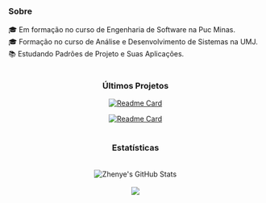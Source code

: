 <div align="left">

#
### Sobre

🎓 Em formação no curso de Engenharia de Software na Puc Minas. </br>
🎓 Formação no curso de Análise e Desenvolvimento de Sistemas na UMJ. </br>
📚 Estudando Padrões de Projeto e Suas Aplicações. </br>

#

<div align="center">

###  Últimos Projetos
  


[![Readme Card](https://github-readme-stats.vercel.app/api/pin/?username=andersonribeiro96&repo=ms-course&show_icons=true&line_height=27&title_color=fff&text_color=fff&icon_color=fff&bg_color=111)](https://github.com/AndersonRibeiro96/ms-course)
  
  [![Readme Card](https://github-readme-stats.vercel.app/api/pin/?username=andersonribeiro96&repo=livraria&show_icons=true&line_height=27&title_color=fff&text_color=fff&icon_color=fff&bg_color=111)](https://github.com/AndersonRibeiro96/ms-course)
  

</div>
</div>

<div align="center"> 
 
 #
 
 ### Estatísticas
  
  <br>
  
  <img align="center" src="https://github-readme-stats.vercel.app/api/top-langs/?username=AndersonRibeiro96&hide=c%2B%2B,c,matlab,assembly&title_color=fff&text_color=8a919a&icon_color=fff&bg_color=111" alt="Zhenye's GitHub Stats" />
  <br>
  <br>
  <img align="center" src="https://github-readme-stats.vercel.app/api?username=AndersonRibeiro96&show_icons=true&line_height=27&count_private=true&title_color=fff&text_color=fff&icon_color=fff&bg_color=111"  />



  
  
  </div>
